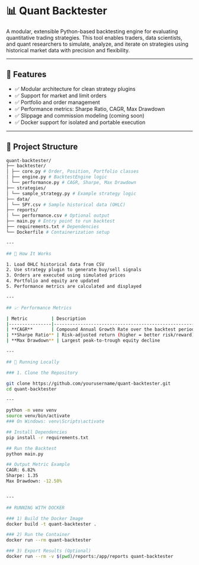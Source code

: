 # 📊 Quant Backtester

A modular, extensible Python-based backtesting engine for evaluating quantitative trading strategies. This tool enables traders, data scientists, and quant researchers to simulate, analyze, and iterate on strategies using historical market data with precision and flexibility.

---

## 🔧 Features

- ✅ Modular architecture for clean strategy plugins
- ✅ Support for market and limit orders
- ✅ Portfolio and order management
- ✅ Performance metrics: Sharpe Ratio, CAGR, Max Drawdown
- ✅ Slippage and commission modeling (coming soon)
- ✅ Docker support for isolated and portable execution

---

## 📁 Project Structure

```bash
quant-backtester/
├── backtester/
│ ├── core.py # Order, Position, Portfolio classes
│ ├── engine.py # BacktestEngine logic
│ └── performance.py # CAGR, Sharpe, Max Drawdown
├── strategies/
│ └── sample_strategy.py # Example strategy logic
├── data/
│ └── SPY.csv # Sample historical data (OHLC)
├── reports/
│ └── performance.csv # Optional output
├── main.py # Entry point to run backtest
├── requirements.txt # Dependencies
└── Dockerfile # Containerization setup

---

## 🚀 How It Works

1. Load OHLC historical data from CSV
2. Use strategy plugin to generate buy/sell signals
3. Orders are executed using simulated prices
4. Portfolio and equity are updated
5. Performance metrics are calculated and displayed

---

## 📈 Performance Metrics

| Metric         | Description                                            |
|----------------|--------------------------------------------------------|
| **CAGR**       | Compound Annual Growth Rate over the backtest period   |
| **Sharpe Ratio** | Risk-adjusted return (higher = better risk/reward)    |
| **Max Drawdown** | Largest peak-to-trough equity decline                |

---

## 🧪 Running Locally

### 1. Clone the Repository

git clone https://github.com/yourusername/quant-backtester.git
cd quant-backtester

---

python -m venv venv
source venv/bin/activate  
### On Windows: venv\Scripts\activate

## Install Dependencies
pip install -r requirements.txt

## Run the Backtest
python main.py

## Output Metric Example
CAGR: 6.82%
Sharpe: 1.35
Max Drawdown: -12.50%


---

## RUNNING WITH DOCKER

### 1) Build the Docker Image
docker build -t quant-backtester .

### 2) Run the Container
docker run --rm quant-backtester

### 3) Export Results (Optional)
docker run --rm -v $(pwd)/reports:/app/reports quant-backtester

